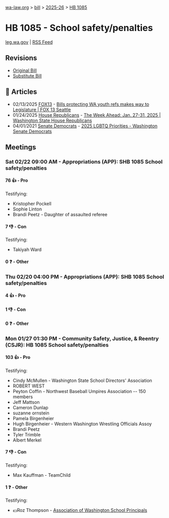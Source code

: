 [wa-law.org](/) > [bill](/bill/) > [2025-26](/bill/2025-26/) > [HB 1085](/bill/2025-26/hb/1085/)

# HB 1085 - School safety/penalties
[leg.wa.gov](https://app.leg.wa.gov/billsummary?BillNumber=1085&Year=2025&Initiative=false) | [RSS Feed](./rss.xml)

## Revisions
* [Original Bill](1/)
* [Substitute Bill](S/)

## 📰 Articles
* 02/13/2025 [FOX13](/org/fox13/) - [Bills protecting WA youth refs makes way to Legislature | FOX 13 Seattle](https://www.fox13seattle.com/news/bills-youth-referees-wa-legislature-seattle-hockey#:~:text=HB%201085)
* 01/24/2025 [House Republicans](/org/house_republicans/) - [The Week Ahead: Jan. 27-31, 2025 | Washington State House Republicans](https://houserepublicans.wa.gov/week/the-week-ahead-jan-27-31-2025/#:~:text=HB%201085)
* 04/01/2021 [Senate Democrats](/org/senate_democrats/) - [2025 LGBTQ Priorities - Washington Senate Democrats](https://senatedemocrats.wa.gov/lgbtq2025priorities/#:~:text=House%20Bill%201085)

## Meetings
### Sat 02/22 09:00 AM - Appropriations (APP): SHB 1085 School safety/penalties
#### 76 👍 - Pro
Testifying:
* Kristopher Pockell
* Sophie Linton
* Brandi Peetz - Daughter of assaulted referee

#### 7 👎 - Con
Testifying:
* Takiyah Ward

#### 0 ❓ - Other

### Thu 02/20 04:00 PM - Appropriations (APP): SHB 1085 School safety/penalties
#### 4 👍 - Pro

#### 1 👎 - Con

#### 0 ❓ - Other

### Mon 01/27 01:30 PM - Community Safety, Justice, & Reentry (CSJR): HB 1085 School safety/penalties
#### 103 👍 - Pro
Testifying:
* Cindy McMullen - Washington State School Directors' Association
* ROBERT WEST
* Peyton Coffin - Northwest Baseball Umpires Association -- 150 members
* Jeff Mattson
* Cameron Dunlap
* suzanne ornstein
* Pamela Birgenheier
* Hugh Birgenheier - Western Washington Wrestling Officials Assoy
* Brandi Peetz
* Tyler Trimble
* Albert Merkel

#### 7 👎 - Con
Testifying:
* Max Kauffman - TeamChild

#### 1 ❓ - Other
Testifying:
* 💵Roz Thompson - [Association of Washington School Principals](/org/association_of_washington_school_principals/)
